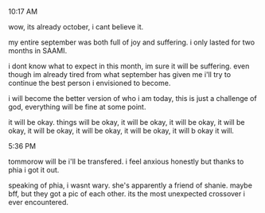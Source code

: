 
10:17 AM

wow, its already october, i cant believe it.

my entire september was both full of joy and suffering. i only lasted for two months in SAAMI. 

i dont know what to expect in this month, im sure it will be suffering. even though im already tired from what september has given me i'll try to continue the best person i envisioned to become.

i will become the better version of who i am today, this is just a challenge of god, everything will be fine at some point.

it will be okay. things will be okay, it will be okay, it will be okay, it will be okay, it will be okay, it will be okay, it will be okay, it will b okay it will.

5:36 PM

tommorow will be i'll be transfered. i feel anxious honestly but thanks to phia i got it out.

speaking of phia, i wasnt wary. she's apparently a friend of shanie. maybe bff, but they got a pic of each other. its the most unexpected crossover i ever encountered.